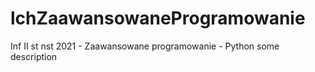 # lchZaawansowaneProgramowanie
Inf II st nst 2021 - Zaawansowane programowanie - Python
some description
